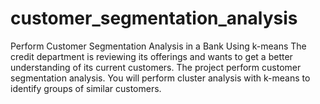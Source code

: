 # customer_segmentation_analysis

Perform Customer Segmentation Analysis in a Bank Using k-means
The credit department is reviewing its offerings and wants to get a better understanding of its current customers. The project perform customer segmentation analysis. You will perform cluster analysis with k-means to identify groups of similar customers.

